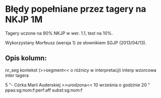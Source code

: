 # Błędy popełniane przez tagery na NKJP 1M
Tagery uczone na 90% NKJP w wer. 1.1, test na 10%.

Wykorzystany Morfeusz (wersja 1) ze słownikiem SGJP (2013/04/13).

## Opis kolumn:
nr\_seg	kontekst (>>segment<< o różnicy w interpretacji)			interp wzorcowa		inter tagera

5       "- Córka Marii Auderskiej >>urodzona<< 10 września o godzinie 20 "      ppas:sg:nom:f:perf:aff  subst:sg:nom:f

